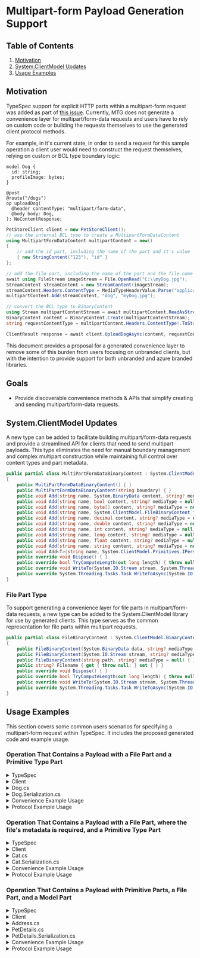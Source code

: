 # Multipart-form Payload Generation Support

## Table of Contents

1. [Motivation](#motivation)
2. [System.ClientModel Updates](#systemclientmodel-updates)
3. [Usage Examples](#usage-examples)

## Motivation

TypeSpec support for explicit HTTP parts within a multipart-form request was added as part of [this issue](https://github.com/microsoft/TypeSpec/issues/3046). Currently, MTG does not generate a convenience layer for multipart/form-data requests and users have to rely on custom code or building the requests themselves to use the generated client protocol methods.

For example, in it's current state, in order to send a request for this sample operation a client user would need to construct the request themselves, relying on custom or BCL type boundary logic:

```tsp
model Dog {
  id: string;
  profileImage: bytes;
}

@post
@route("/dogs")
op uploadDog(
  @header contentType: "multipart/form-data",
  @body body: Dog,
): NoContentResponse;
```

```csharp
PetStoreClient client = new PetStoreClient();
// use the internal BCL type to create a MultipartFormDataContent
using MultipartFormDataContent multipartContent = new()
{
    // add the id part, including the name of the part and it's value
    { new StringContent("123"), "id" }
};

// add the file part, including the name of the part and the file name
await using FileStream imageStream = File.OpenRead("C:\\myDog.jpg");
StreamContent streamContent = new StreamContent(imageStream);
streamContent.Headers.ContentType = MediaTypeHeaderValue.Parse("application/octet-stream");
multipartContent.Add(streamContent, "dog", "myDog.jpg");

// convert the BCL type to BinaryContent
using Stream multipartContentStream = await multipartContent.ReadAsStreamAsync();
BinaryContent content = BinaryContent.Create(multipartContentStream);
string requestContentType = multipartContent.Headers.ContentType!.ToString();

ClientResult response = await client.UploadDogAsync(content, requestContentType);
```

This document provides a proposal for a generated convenience layer to remove some of this burden from users focusing on unbranded clients,
but with the intention to provide support for both unbranded and azure branded libraries.

## Goals

- Provide discoverable convenience methods & APIs that simplify creating and sending multipart/form-data requests.

## System.ClientModel Updates

A new type can be added to facilitate building multipart/form-data requests and provide a streamlined API for clients that need to send multipart payloads. This type eliminates the need for manual boundary management and complex multipart construction while maintaining full control over content types and part metadata.

```c#
public partial class MultiPartFormDataBinaryContent : System.ClientModel.BinaryContent
{
    public MultiPartFormDataBinaryContent() { }
    public MultiPartFormDataBinaryContent(string boundary) { }
    public void Add(string name, System.BinaryData content, string? mediaType = null) { }
    public void Add(string name, bool content, string? mediaType = null) { }
    public void Add(string name, byte[] content, string? mediaType = null) { }
    public void Add(string name, System.ClientModel.FileBinaryContent fileContent) { }
    public void Add(string name, decimal content, string? mediaType = null) { }
    public void Add(string name, double content, string? mediaType = null) { }
    public void Add(string name, int content, string? mediaType = null) { }
    public void Add(string name, long content, string? mediaType = null) { }
    public void Add(string name, float content, string? mediaType = null) { }
    public void Add(string name, string content, string? mediaType = null) { }
    public void Add<T>(string name, System.ClientModel.Primitives.IPersistableModel<T> model, System.ClientModel.Primitives.ModelReaderWriterOptions? options = null, System.ClientModel.Primitives.ModelReaderWriterContext? context = null, string? mediaType = null) { }
    public override void Dispose() { }
    public override bool TryComputeLength(out long length) { throw null; }
    public override void WriteTo(System.IO.Stream stream, System.Threading.CancellationToken cancellationToken = default(System.Threading.CancellationToken)) { }
    public override System.Threading.Tasks.Task WriteToAsync(System.IO.Stream stream, System.Threading.CancellationToken cancellationToken = default(System.Threading.CancellationToken)) { throw null; }
}
```

### File Part Type

To support generating a convenience layer for file parts in multipart/form-data requests, a new type can be added to the System.ClientModel library for use by generated clients. This type serves as the common representation for file parts within multipart requests.

```csharp
public partial class FileBinaryContent : System.ClientModel.BinaryContent
{
    public FileBinaryContent(System.BinaryData data, string? mediaType = null) { }
    public FileBinaryContent(System.IO.Stream stream, string? mediaType = null) { }
    public FileBinaryContent(string path, string? mediaType = null) { }
    public string? Filename { get { throw null; } set { } }
    public override void Dispose() { }
    public override bool TryComputeLength(out long length) { throw null; }
    public override void WriteTo(System.IO.Stream stream, System.Threading.CancellationToken cancellationToken = default(System.Threading.CancellationToken)) { }
    public override System.Threading.Tasks.Task WriteToAsync(System.IO.Stream stream, System.Threading.CancellationToken cancellationToken = default(System.Threading.CancellationToken)) { throw null; }
}
```

</details>

## Usage Examples

This section covers some common users scenarios for specifying a multipart-form request within TypeSpec. It includes the proposed generated code and example usage.

### Operation That Contains a Payload with a File Part and a Primitive Type Part

<details>
<summary>TypeSpec</summary>

```tsp
model Dog {
  id: HttpPart<string>;
  profileImage: HttpPart<File>; // File is a TypeSpec library model type
}

@post
@route("/dogs")
op uploadDog(
  @header contentType: "multipart/form-data",
  @multipartBody body: Dog,
): NoContentResponse;
```

</details>

<details>
<summary>Client</summary>

```c#
// Protocol methods
 public virtual ClientResult UploadDog(BinaryContent content, string contentType, RequestOptions options = null)
 {
     Argument.AssertNotNull(content, nameof(content));
     Argument.AssertNotNull(contentType, nameof(contentType));

     using PipelineMessage message = CreateUploadDogRequest(content, contentType, options);
     return ClientResult.FromResponse(Pipeline.ProcessMessage(message, options));
 }

 public virtual async Task<ClientResult> UploadDogAsync(BinaryContent content, string contentType, RequestOptions options = null)
 {
     Argument.AssertNotNull(content, nameof(content));
     Argument.AssertNotNull(contentType, nameof(contentType));

     using PipelineMessage message = CreateUploadDogRequest(content, contentType, options);
     return ClientResult.FromResponse(await Pipeline.ProcessMessageAsync(message, options).ConfigureAwait(false));
 }

// Convenience methods
public virtual async Task<ClientResult> UploadDogAsync(Dog body, CancellationToken cancellationToken = default)
{
    Argument.AssertNotNull(body, nameof(body));

    using MultiPartFormDataBinaryContent content = body.ToMultipartContent();
    return await UploadDogAsync(content, content.MediaType, cancellationToken.CanBeCanceled ? new RequestOptions { CancellationToken = cancellationToken } : null).ConfigureAwait(false);
}

public virtual ClientResult UploadDog(Dog body, CancellationToken cancellationToken = default)
{
    Argument.AssertNotNull(body, nameof(body));

    using MultiPartFormDataBinaryContent content = body.ToMultipartContent();
    return UploadDog(content, content.MediaType, cancellationToken.CanBeCanceled ? new RequestOptions { CancellationToken = cancellationToken } : null);
}
```

</details>

<details>
<summary>Dog.cs</summary>

```c#
public partial class Dog
{
    public Dog(string id, string profileImagePath)
    {
        Argument.AssertNotNull(id, nameof(id));
        Argument.AssertNotNull(profileImagePath, nameof(profileImagePath));

        Id = id;
        ProfileImage = new(profileImagePath);

    }
    public Dog(string id, Stream profileImage)
    {
        Argument.AssertNotNull(id, nameof(id));
        Argument.AssertNotNull(profileImage, nameof(profileImage));

        Id = id;
        ProfileImage = new(profileImage);
    }

    public Dog(string id, BinaryData profileImage)
    {
        Argument.AssertNotNull(id, nameof(id));
        Argument.AssertNotNull(profileImage, nameof(profileImage));

        Id = id;
        ProfileImage = new(profileImage);
    }

    public Dog(string id, FileBinaryContent profileImage)
    {
        Argument.AssertNotNull(id, nameof(id));
        Argument.AssertNotNull(profileImage, nameof(profileImage));

        Id = id;
        ProfileImage = profileImage;
    }

    public string Id { get; }
    public FileBinaryContent ProfileImage { get; }
}
```

</details>

<details>
<summary>Dog.Serialization.cs</summary>

```c#
public partial class Dog
{
    internal Dog()
    {
    }

    public partial class Dog
    {

        internal MultiPartFormDataBinaryContent ToMultipartContent()
        {
            MultiPartFormDataBinaryContent content = new();
            content.Add("id", Id);
            content.Add("profileImage", ProfileImage);
            
            return content;
        }
    }
}

```

</details>

<details>
<summary>Convenience Example Usage</summary>

```csharp
PetStoreClient client = new PetStoreClient();

Dog dog = new Dog("123", "C:\\myDog.jpg");
ClientResult response = await client.UploadDogAsync(dog);
```

</details>

<details>
<summary>Protocol Example Usage</summary>

```csharp
 PetStoreClient client = new PetStoreClient();

 using MultiPartFormDataBinaryContent content = new();
 content.Add("id", "123");
 content.Add("profileImage", new FileBinaryContent("C:\\myDog.jpg"));

 ClientResult response = await client.UploadDogAsync(content, content.MediaType);
```

</details>

### Operation That Contains a Payload with a File Part, where the file's metadata is required, and a Primitive Type Part

<details>
<summary>TypeSpec</summary>

```tsp
model Cat {
  id: HttpPart<string>;
  profileImage: HttpPart<FileRequiredMetaData>;
}

// filename and contentType are required. File is a TypeSpec library model type
model FileRequiredMetaData extends File {
  filename: string;
  contentType: string;
}

@post
@route("/cats")
op uploadCat(
  @header contentType: "multipart/form-data",
  @multipartBody body: Cat,
): NoContentResponse;
```

</details>

<details>
<summary>Client</summary>

```c#
// Protocol methods
 public virtual ClientResult UploadCat(BinaryContent content, string contentType, RequestOptions options = null)
 {
     Argument.AssertNotNull(content, nameof(content));
     Argument.AssertNotNull(contentType, nameof(contentType));

     using PipelineMessage message = CreateUploadCatRequest(content, contentType, options);
     return ClientResult.FromResponse(Pipeline.ProcessMessage(message, options));
 }

 public virtual async Task<ClientResult> UploadCatAsync(BinaryContent content, string contentType, RequestOptions options = null)
 {
     Argument.AssertNotNull(content, nameof(content));
     Argument.AssertNotNull(contentType, nameof(contentType));

     using PipelineMessage message = CreateUploadCatRequest(content, contentType, options);
     return ClientResult.FromResponse(await Pipeline.ProcessMessageAsync(message, options).ConfigureAwait(false));
 }

// Convenience methods
public virtual ClientResult UploadCat(Cat body, CancellationToken cancellationToken = default)
{
    Argument.AssertNotNull(body, nameof(body));

    using MultiPartFormDataBinaryContent content = body.ToMultipartContent();
    return UploadCat(content, content.MediaType, cancellationToken.CanBeCanceled ? new RequestOptions { CancellationToken = cancellationToken } : null);
}

public virtual async Task<ClientResult> UploadCatAsync(Cat body, CancellationToken cancellationToken = default)
{
    Argument.AssertNotNull(body, nameof(body));

    using MultiPartFormDataBinaryContent content = body.ToMultipartContent();
    return await UploadCatAsync(content, content.MediaType, cancellationToken.CanBeCanceled ? new RequestOptions { CancellationToken = cancellationToken } : null).ConfigureAwait(false);
}
```

</details>

<details>
<summary>Cat.cs</summary>

```c#
public partial class Cat
{
    public Cat(string id, string filename, string contentType, string profileImagePath)
    {
        Argument.AssertNotNullOrEmpty(id, nameof(id));
        Argument.AssertNotNullOrEmpty(filename, nameof(filename));
        Argument.AssertNotNullOrEmpty(contentType, nameof(contentType));
        Argument.AssertNotNullOrEmpty(profileImagePath, nameof(profileImagePath));

        ProfileImage = new(profileImagePath, contentType)
        {
            Filename = filename,
        };

    }
    public Cat(string id, string filename, string contentType, Stream profileImage)
    {
        Argument.AssertNotNullOrEmpty(id, nameof(id));
        Argument.AssertNotNullOrEmpty(filename, nameof(filename));
        Argument.AssertNotNullOrEmpty(contentType, nameof(contentType));
        Argument.AssertNotNull(profileImage, nameof(profileImage));

        ProfileImage = new(profileImage, contentType)
        {
            Filename = filename,
        };
    }

    public Cat(string id, string filename, string contentType, BinaryData profileImage)
    {
        Argument.AssertNotNullOrEmpty(id, nameof(id));
        Argument.AssertNotNullOrEmpty(filename, nameof(filename));
        Argument.AssertNotNullOrEmpty(contentType, nameof(contentType));
        Argument.AssertNotNull(profileImage, nameof(profileImage));

        ProfileImage = new(profileImage, contentType)
        {
            Filename = filename,
        };
    }

    public string Id { get; }
    public FileBinaryContent ProfileImage { get; }
}
```

</details>

<details>
<summary>Cat.Serialization.cs</summary>

```c#
public partial class Cat
{
    internal Cat()
    {
    }

    internal MultiPartFormDataBinaryContent ToMultipartContent()
    {
        MultiPartFormDataBinaryContent content = new();
        content.Add("id", Id);
        content.Add("profileImage", ProfileImage);

        return content;
    }
}
```

</details>

<details>
<summary>Convenience Example Usage</summary>

```csharp
 PetStoreClient client = new PetStoreClient();

 Cat cat = new Cat("123", "myCat.jpg", "image/jpeg", "C:\\myCat.jpg");
 ClientResult response = await client.UploadCatAsync(cat);
```

</details>

<details>
<summary>Protocol Example Usage</summary>

```csharp
 PetStoreClient client = new PetStoreClient();

 using MultiPartFormDataBinaryContent content = new();
 content.Add("id", "123");
 content.Add("profileImage",
     new FileBinaryContent("C:\\myCat.jpg", "image/jpeg")
     {
         Filename = "myCat.jpg"
     });

 ClientResult response = await client.UploadCatAsync(content, content.MediaType);
```

</details>

### Operation That Contains a Payload with Primitive Parts, a File Part, and a Model Part

<details>
<summary>TypeSpec</summary>

```tsp
model Address {
  city: string;
}

model PetDetails {
  id: HttpPart<string>;
  ownerName: HttpPart<string>;
  petName: HttpPart<string>;
  address: HttpPart<Address>;
  profileImage: HttpPart<File>;
}

@post
@route("/pet/details")
op uploadPetDetails(
    @header contentType: "multipart/form-data",
    @multipartBody body: PetDetails,
): NoContentResponse;
```

</details>

<details>
<summary>Client</summary>

```c#
// Protocol methods
public virtual ClientResult UploadPetDetails(BinaryContent content, string contentType, RequestOptions options = null)
{
    Argument.AssertNotNull(content, nameof(content));
    Argument.AssertNotNull(contentType, nameof(contentType));

    using PipelineMessage message = CreateUploadPetDetailsRequest(content, contentType, options);
    return ClientResult.FromResponse(Pipeline.ProcessMessage(message, options));
}

public virtual async Task<ClientResult> UploadPetDetailsAsync(BinaryContent content, string contentType, RequestOptions options = null)
{
    Argument.AssertNotNull(content, nameof(content));
    Argument.AssertNotNull(contentType, nameof(contentType));

    using PipelineMessage message = CreateUploadPetDetailsRequest(content, contentType, options);
    return ClientResult.FromResponse(await Pipeline.ProcessMessageAsync(message, options).ConfigureAwait(false));
}

// Convenience methods
public virtual ClientResult UploadPetDetails(PetDetails body, CancellationToken cancellationToken = default)
{
    Argument.AssertNotNull(body, nameof(body));

    using MultiPartFormDataBinaryContent content = body.ToMultipartContent();
    return UploadPetDetails(content, content.MediaType, cancellationToken.CanBeCanceled ? new RequestOptions { CancellationToken = cancellationToken } : null);
}

public virtual async Task<ClientResult> UploadPetDetailsAsync(PetDetails body, CancellationToken cancellationToken = default)
{
    Argument.AssertNotNull(body, nameof(body));

    using MultiPartFormDataBinaryContent content = body.ToMultipartContent();
    return await UploadPetDetailsAsync(content, content.MediaType, cancellationToken.CanBeCanceled ? new RequestOptions { CancellationToken = cancellationToken } : null).ConfigureAwait(false);
}
```

</details>

<details>
<summary>Address.cs</summary>

```c#
public partial class Address
{
    public Address(string city)
    {
        Argument.AssertNotNull(city, nameof(city));

        City = city;
    }

    public string City { get; }
}
```

</details>

<details>
<summary>PetDetails.cs</summary>

```c#
public partial class PetDetails
{
    public PetDetails(string id, string ownerName, string petName, Address address, string profileImagePath)
    {
        Argument.AssertNotNullOrEmpty(id, nameof(id));
        Argument.AssertNotNullOrEmpty(ownerName, nameof(ownerName));
        Argument.AssertNotNullOrEmpty(petName, nameof(petName));
        Argument.AssertNotNull(address, nameof(address));
        Argument.AssertNotNull(profileImagePath, nameof(profileImagePath));

        Id = id;
        OwnerName = ownerName;
        PetName = petName;
        Address = address;
        ProfileImage = new(profileImagePath);

    }
    public PetDetails(string id, string ownerName, string petName, Address address, Stream profileImage)
    {
        Argument.AssertNotNullOrEmpty(id, nameof(id));
        Argument.AssertNotNullOrEmpty(ownerName, nameof(ownerName));
        Argument.AssertNotNullOrEmpty(petName, nameof(petName));
        Argument.AssertNotNull(address, nameof(address));
        Argument.AssertNotNull(profileImage, nameof(profileImage));

        Id = id;
        OwnerName = ownerName;
        PetName = petName;
        Address = address;
        ProfileImage = new(profileImage);
    }

    public PetDetails(string id, string ownerName, string petName, Address address, BinaryData profileImage)
    {
        Argument.AssertNotNullOrEmpty(id, nameof(id));
        Argument.AssertNotNullOrEmpty(ownerName, nameof(ownerName));
        Argument.AssertNotNullOrEmpty(petName, nameof(petName));
        Argument.AssertNotNull(address, nameof(address));
        Argument.AssertNotNull(profileImage, nameof(profileImage));

        Id = id;
        OwnerName = ownerName;
        PetName = petName;
        Address = address;
        ProfileImage = new(profileImage);
    }

    public PetDetails(string id, string ownerName, string petName, Address address, FileBinaryContent profileImage)
    {
        Argument.AssertNotNullOrEmpty(id, nameof(id));
        Argument.AssertNotNullOrEmpty(ownerName, nameof(ownerName));
        Argument.AssertNotNullOrEmpty(petName, nameof(petName));
        Argument.AssertNotNull(address, nameof(address));
        Argument.AssertNotNull(profileImage, nameof(profileImage));

        Id = id;
        OwnerName = ownerName;
        PetName = petName;
        Address = address;
        ProfileImage = profileImage;
    }

    public string Id { get; }
    public string OwnerName { get; }
    public string PetName { get; }
    public Address Address { get; }
    public FileBinaryContent ProfileImage { get; }
}
```

</details>

<details>
<summary>PetDetails.Serialization.cs</summary>

```c#
public partial class PetDetails
{
    internal PetDetails()
    {
    }

    internal MultiPartFormDataBinaryContent ToMultipartContent()
    {
        MultiPartFormDataBinaryContent content = new MultiPartFormDataBinaryContent();
        content.Add("id", Id);
        content.Add("ownerName", OwnerName);
        content.Add("petName", PetName);
        content.Add("address", Address, ModelSerializationExtensions.WireOptions, new PetStoreContext());
        content.Add("profileImage", ProfileImage);

        return content;
    }
}
```

</details>

<details>
<summary>Convenience Example Usage</summary>

```csharp
PetStoreClient client = new PetStoreClient();

PetDetails petDetails = new PetDetails(
    "123",
    "John Doe",
    "Winston",
    new Address("123 Main St."),
    "C:\\winston.jpg");

var response = await client.UploadPetDetailsAsync(petDetails);
```

</details>

<details>
<summary>Protocol Example Usage</summary>

```csharp
 PetStoreClient client = new PetStoreClient();

using MultiPartFormDataBinaryContent content = new();
content.Add("id", "123");
content.Add("ownerName", "John Doe");
content.Add("petName", "Winston");
content.Add("address", new Address("123 Main St."));
content.Add("profileImage", new FileBinaryContent("C:\\winston.jpg"));

var response = await client.UploadPetDetailsAsync(content, content.MediaType);
```

</details>
